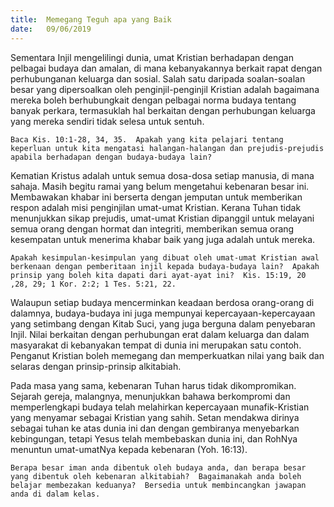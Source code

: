 ```yaml
---
title:  Memegang Teguh apa yang Baik
date:   09/06/2019
---
```


Sementara Injil mengelilingi dunia, umat Kristian berhadapan dengan pelbagai budaya dan amalan, di mana kebanyakannya berkait rapat dengan perhubunganan keluarga dan sosial.  Salah satu daripada soalan-soalan besar yang dipersoalkan oleh penginjil-penginjil Kristian adalah bagaimana mereka boleh berhubungkait dengan pelbagai norma budaya tentang banyak perkara, termasuklah hal berkaitan dengan perhubungan keluarga yang mereka sendiri tidak selesa untuk sentuh.

`Baca Kis. 10:1-28, 34, 35.  Apakah yang kita pelajari tentang keperluan untuk kita mengatasi halangan-halangan dan prejudis-prejudis apabila berhadapan dengan budaya-budaya lain?`

Kematian Kristus adalah untuk semua dosa-dosa setiap manusia, di mana sahaja.  Masih begitu ramai yang belum mengetahui kebenaran besar ini.  Membawakan khabar ini berserta dengan jemputan untuk memberikan respon adalah misi penginjilan umat-umat Kristian.  Kerana Tuhan tidak menunjukkan sikap prejudis, umat-umat Kristian dipanggil untuk melayani semua orang dengan hormat dan integriti, memberikan semua orang kesempatan untuk menerima khabar baik yang juga adalah untuk mereka.

`Apakah kesimpulan-kesimpulan yang dibuat oleh umat-umat Kristian awal berkenaan dengan pemberitaan injil kepada budaya-budaya lain?  Apakah prinsip yang boleh kita dapati dari ayat-ayat ini?  Kis. 15:19, 20 ,28, 29; 1 Kor. 2:2; 1 Tes. 5:21, 22.`

Walaupun setiap budaya mencerminkan keadaan berdosa orang-orang di dalamnya, budaya-budaya ini juga mempunyai kepercayaan-kepercayaan yang setimbang dengan Kitab Suci, yang juga berguna dalam penyebaran Injil.  Nilai berkaitan dengan perhubungan erat dalam keluarga dan dalam masyarakat di kebanyakan tempat di dunia ini merupakan satu contoh.  Penganut Kristian boleh memegang dan memperkuatkan nilai yang baik dan selaras dengan prinsip-prinsip alkitabiah.

Pada masa yang sama, kebenaran Tuhan harus tidak dikompromikan.  Sejarah gereja, malangnya, menunjukkan bahawa berkompromi dan memperlengkapi budaya telah melahirkan kepercayaan munafik-Kristian yang menyamar sebagai Kristian yang sahih.  Setan mendakwa dirinya sebagai tuhan ke atas dunia ini dan dengan gembiranya menyebarkan kebingungan, tetapi Yesus telah membebaskan dunia ini, dan RohNya menuntun umat-umatNya kepada kebenaran (Yoh. 16:13).

`Berapa besar iman anda dibentuk oleh budaya anda, dan berapa besar yang dibentuk oleh kebenaran alkitabiah?  Bagaimanakah anda boleh belajar membezakan keduanya?  Bersedia untuk membincangkan jawapan anda di dalam kelas.`